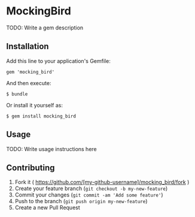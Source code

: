 # MockingBird

TODO: Write a gem description

## Installation

Add this line to your application's Gemfile:

    gem 'mocking_bird'

And then execute:

    $ bundle

Or install it yourself as:

    $ gem install mocking_bird

## Usage

TODO: Write usage instructions here

## Contributing

1. Fork it ( https://github.com/[my-github-username]/mocking_bird/fork )
2. Create your feature branch (`git checkout -b my-new-feature`)
3. Commit your changes (`git commit -am 'Add some feature'`)
4. Push to the branch (`git push origin my-new-feature`)
5. Create a new Pull Request
